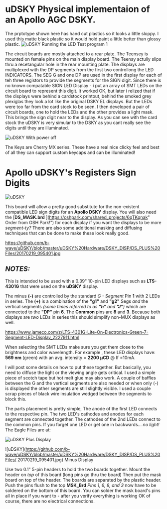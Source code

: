 

# uDSKY Physical implementaion of an Apollo AGC DSKY. 

The prptotype shown here has hand cut plastics so it looks
a little sloppy.  I used this matte black plastic so it would 
hold paint a little better than glossy plastic.
![uDSKY](https://github.com/b-wave/uDSKY/blob/master/Files/20161217_135148.jpg)
Running the LED Test program 1 

The circuit boards are mostly attached to a rear plate.  The Teensey is
mounted on female pins on the main display board.  The Teensy actully slips thru
a recetangular hole in the rear mounting plate. The displays are multiplexed 
with the DP segments from the first two controllong the LED INDICATORS.  The 
SEG G and one DP are used in the first display for each of teh three registors
to provide the segments for the SIGN digit.  Since there is no known compatable 
SIGN LED Display - i put an array of SMT LEDs on the circuit board to represent this 
digit.  It worked OK, but later i relized that if the displays were behind a cardstock
printout, behind the smoked grey plexiglas they look a lot like the original DSKY EL 
displays.  But the LEDs were too far from the card stock to be seen.  I then developed a 
pair of circuit boards, one to hold the LEDs and the other provides a light mask. This
brings the sign digit near to the display.  As you can see with the card stock the 
uDSKY is very simular to the DSKY as you cant really see the digits until they are
illuminated. 

![uDSKY](https://github.com/b-wave/uDSKY/blob/master/Files/20161217_134940.jpg)
With power off 

The Keys are Cherry MX series. These have a real nice clicky feel and best of all
they can support custom keycaps and can be illuminated! 


# Apollo uDSKY's  Registers Sign Digits

![uDSKY](https://github.com/b-wave/uDSKY/blob/master/uDSKY%20Hardware/DSKY_DISP/DS_PLUS%20Files/20170219_095621.jpg)


This board will allow a pretty good substitute for the non-existent compatible LED sign digits for an **Apollo DSKY** display.  You will also need the  [**DS_MASK.brd** ](https://oshpark.com/shared_projects/6qTKqnak" Order from OSH Park!") for each display if you want the displays to be more *segment-ty?*   There are also some additional masking and diffusing techniques  that can be done to make these look really good. 

https://github.com/b-wave/uDSKY/blob/master/uDSKY%20Hardware/DSKY_DISP/DS_PLUS%20Files/20170219_095401.jpg

## _NOTES:_
This is intended to be used with a 0.39" 10-pin LED displays such as **LTS-4301G** that were used on the **uDSKY** display. 

The minus **(-)** are controlled by the standard *G - Segment* Pin **1** with 2 LEDs in series.  The **(+)** is a combination of the **"g1"**  and **"g2"** Segs *and* the vertical segments *(some times referred to as **"h"** and **"J"**)* which are connected to the **"DP"** pin **6**.  The **Common** pins are **8** and **3**.  Because both displays are *two* LEDs in series this should simplify non-MUX displays as well.

<https://www.jameco.com/z/LTS-4301G-Lite-On-Electronics-Green-7-Segment-LED-Display_2227911.html>

When selecting the SMT LEDs make sure you get them close to the brightness and color wavelength.  For example , these LED displays have: **569 nm**  (green) with an avg. intensity = **2200 µCD** @ If =10mA.

 I will post some details on how to put these together.  But basically, you need to diffuse the light or the viewing angle gets critical.  I used a simple piece of scotch tape but hot melt glue may also work.  A couple of baffles between the G and the vertical segments are also needed or when only (-) is displayed the other segments are still slightly visible.  I used a couple scrap pieces of black wire insulation wedged between the segments to block this.

The parts placement is pretty simple, The anode of the first LED connects to the respective pin.  The two LED's cathodes and anodes for each segment are connected together. The cathodes of the 2nd LEDs connect to the common pins.  If you forget one LED or get one in backwards... *no light!*  The Eagle Files are at: 

![uDSKY](https://github.com/b-wave/uDSKY/blob/master/uDSKY%20Hardware/DSKY_DISP/DS_PLUS%20Files/20170219_095406.jpg)
Plus Display


![uDSKY](https://github.com/b-wave/uDSKY/blob/master/uDSKY%20Hardware/DSKY_DISP/DS_PLUS%20Files/ 20170219_095401.jpg)
Minus Display

Use two 0.1" 5-pin headers to hold the two boards together.  Mount the header on *top* of this board (long pins go thru the board)   Then put the mask board on top of the header. The boards are separated by the plastic header. Push the pins flush to the  top **MSK_Brd** *Pins 1, 6, 8, and 3* now have to be soldered on the bottom of this board.  You can solder the mask board's pins all in place if you want to - after you verify everything is working OK of course, there are no electrical connections.
